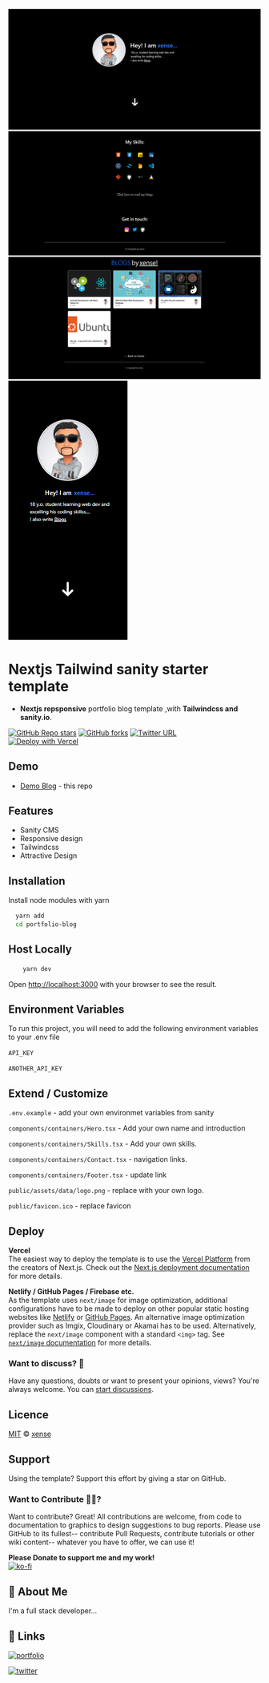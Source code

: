 ![Web Cover](demos/1.png)
![Web Cover](demos/2.png)
![Web Cover](demos/3.png)
![Web Cover](demos/m.png)

# Nextjs Tailwind sanity starter template
- **Nextjs repsponsive** portfolio blog template ,with **Tailwindcss and sanity.io**.

[![GitHub Repo stars](https://img.shields.io/github/stars/thexense/portfolio-blog?style=social)](https://github.com/thexense/portfolio-blog/stargazers/)
[![GitHub forks](https://img.shields.io/github/forks/thexense/portfolio-blog?style=social)](https://github.com/thexense/portfolio-blog/network/)
[![Twitter URL](https://img.shields.io/twitter/url?style=social&url=https%3A%2F%2Ftwitter.com%2Fxenseee)](https://twitter.com/xenseee)
</br>
[![Deploy with Vercel](https://vercel.com/button)](https://vercel.com/new/git/external?repository-url=https://github.com/thexense/portfolio-blog)
## Demo

- [Demo Blog](https://xense.vercel.app/) - this repo


## Features

- Sanity CMS
- Responsive design
- Tailwindcss
- Attractive Design


## Installation

Install node modules with yarn

```bash
  yarn add
  cd portfolio-blog
```
## Host Locally

```bash
    yarn dev
```

Open [http://localhost:3000](http://localhost:3000) with your browser to see the result.

## Environment Variables

To run this project, you will need to add the following environment variables to your .env file

`API_KEY`

`ANOTHER_API_KEY`
## Extend / Customize

`.env.example` - add your own environmet variables from sanity

`components/containers/Hero.tsx` - Add your own name and introduction

`components/containers/Skills.tsx` - Add your own skills.

`components/containers/Contact.tsx` - navigation links.

`components/containers/Footer.tsx` - update link

`public/assets/data/logo.png` - replace with your own logo.

`public/favicon.ico` - replace favicon
## Deploy

**Vercel**  
The easiest way to deploy the template is to use the [Vercel Platform](https://vercel.com) from the creators of Next.js. Check out the [Next.js deployment documentation](https://nextjs.org/docs/deployment) for more details.

**Netlify / GitHub Pages / Firebase etc.**  
As the template uses `next/image` for image optimization, additional configurations have to be made to deploy on other popular static hosting websites like [Netlify](https://www.netlify.com/) or [GitHub Pages](https://pages.github.com/). An alternative image optimization provider such as Imgix, Cloudinary or Akamai has to be used. Alternatively, replace the `next/image` component with a standard `<img>` tag. See [`next/image` documentation](https://nextjs.org/docs/basic-features/image-optimization) for more details.


### Want to discuss? 💬
Have any questions, doubts or want to present your opinions, views? You're always welcome. You can [start discussions](https://github.com/thexense/portfolio-blog/discussions).
## Licence

[MIT](https://github.com/thexense/portfolio-blog/blob/master/LICENSE) © [xense](https://xense.vercel.app)


## Support

Using the template? Support this effort by giving a star on GitHub.
### Want to Contribute 🙋‍♂️?
Want to contribute? Great!
All contributions are welcome, from code to documentation to graphics to design suggestions to bug reports. Please use GitHub to its fullest-- contribute Pull Requests, contribute tutorials or other wiki content-- whatever you have to offer, we can use it!


**Please Donate to support me and my work!**
</br>
[![ko-fi](https://ko-fi.com/img/githubbutton_sm.svg)](https://ko-fi.com/xensee)
</br>


## 🚀 About Me
I'm a full stack developer...


## 🔗 Links
[![portfolio](https://img.shields.io/badge/my_portfolio-000?style=for-the-badge&logo=ko-fi&logoColor=white)](https://xense.vercel.app/)
<!-- [![linkedin](https://img.shields.io/badge/linkedin-0A66C2?style=for-the-badge&logo=linkedin&logoColor=white)](https://www.linkedin.com/) -->
[![twitter](https://img.shields.io/badge/twitter-1DA1F2?style=for-the-badge&logo=twitter&logoColor=white)](https://twitter.com/xenseee)



